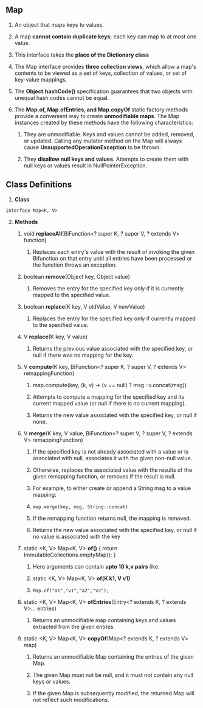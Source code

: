 ## Map



1. An object that maps keys to values.

2. A map **cannot contain duplicate keys**; each key can map to at most one value.

3. This interface takes the **place of the Dictionary class**

4. The Map interface provides **three collection views**, which allow a map's contents to be viewed as a set of keys, collection of values, or set of key-value mappings.

5. The **Object.hashCode()** specification guarantees that two objects with unequal hash codes cannot be equal.

6. The **Map.of, Map.ofEntries, and Map.copyOf** static factory methods provide a convenient way to create **unmodifiable maps**. The Map instances created by these methods have the following characteristics:

    1. They are unmodifiable. Keys and values cannot be added, removed, or updated. Calling any mutator method on the Map will always cause **UnsupportedOperationException** to be thrown.

    2. They **disallow null keys and values**. Attempts to create them with null keys or values result in NullPointerException.





## Class Definitions



1. **Class**

`interface Map<K, V>`

2. **Methods**

    1. void **replaceAll**(BiFunction<? super K, ? super V, ? extends V> function)

        1. Replaces each entry's value with the result of invoking the given Bifunction on that entry until all entries have been processed or the function throws an exception.

    2. boolean **remove**(Object key, Object value)

        1. Removes the entry for the specified key only if it is currently mapped to the specified value.

    3. boolean **replace**(K key, V oldValue, V newValue)

        1. Replaces the entry for the specified key only if currently mapped to the specified value.

    4. V **replace**(K key, V value)

        1. Returns the previous value associated with the specified key, or null if there was no mapping for the key.

    5. V **compute**(K key, BiFunction<? super K, ? super V, ? extends V> remappingFunction)

        1. map.compute(key, (k, v) -> (v == null) ? msg : v.concat(msg))

        2. Attempts to compute a mapping for the specified key and its current mapped value (or null if there is no current mapping).

        3. Returns the new value associated with the specified key, or null if none.

    6. V **merge**(K key, V value, BiFunction<? super V, ? super V, ? extends V> remappingFunction)

        1. If the specified key is not already associated with a value or is associated with null, associates it with the given non-null value.

        2. Otherwise, replaces the associated value with the results of the given remapping function, or removes if the result is null.

        3. For example, to either create or append a String msg to a value mapping:

        4. `map.merge(key, msg, String::concat)`

        5. If the remapping function returns null, the mapping is removed.

        6. Returns the new value associated with the specified key, or null if no value is associated with the key

    7. static <K, V> Map<K, V> **of()** { return ImmutableCollections.emptyMap(); }

        1. Here arguments can contain **upto 10 k,v pairs** like:

        2. static <K, V> Map<K, V> **of(K k1, V v1)**

        3. `Map.of("a1","v1","a2","v2");`

    8. static <K, V> Map<K, V> **ofEntries**(Entry<? extends K, ? extends V>... entries)

        1. Returns an unmodifiable map containing keys and values extracted from the given entries.

    9. static <K, V> Map<K, V> **copyOf**(Map<? extends K, ? extends V> map)

        1. Returns an unmodifiable Map containing the entries of the given Map.

        2. The given Map must not be null, and it must not contain any null keys or values.

        3. If the given Map is subsequently modified, the returned Map will not reflect such modifications.